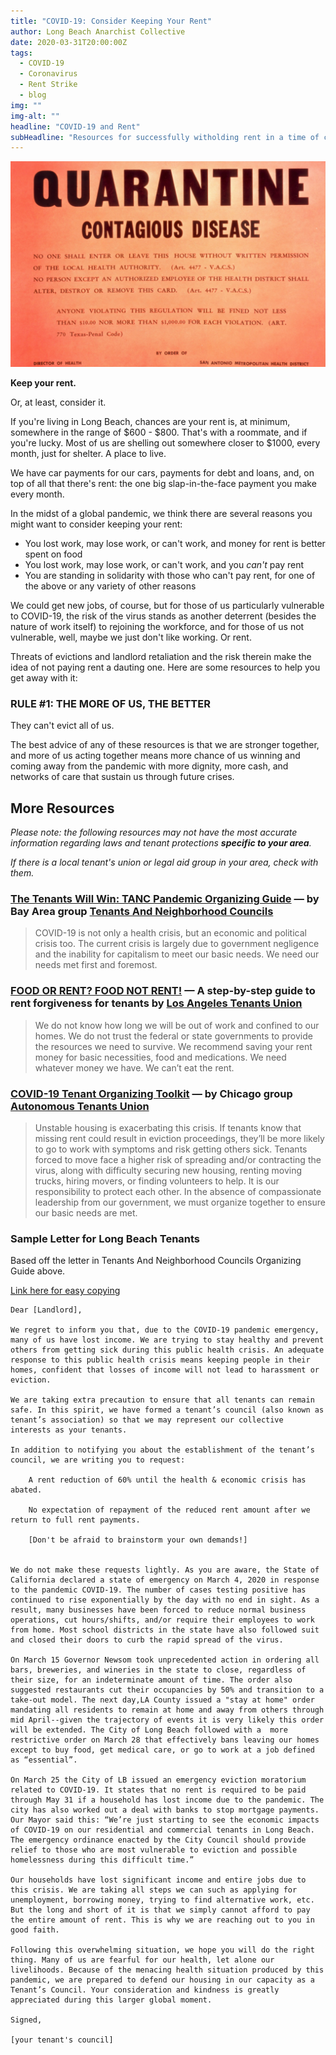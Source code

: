 ```yaml
---
title: "COVID-19: Consider Keeping Your Rent"
author: Long Beach Anarchist Collective
date: 2020-03-31T20:00:00Z
tags:
  - COVID-19
  - Coronavirus
  - Rent Strike
  - blog
img: ""
img-alt: ""
headline: "COVID-19 and Rent"
subHeadline: "Resources for successfully witholding rent in a time of crisis"
---
```


![""](./cdc-jRI67r_u-Jg-unsplash.jpg)

**Keep your rent.**

Or, at least, consider it.

If you're living in Long Beach, chances are your rent is, at minimum, somewhere in the range of $600 - $800. That's with a roommate, and if you're lucky. Most of us are shelling out somewhere closer to \$1000, every month, just for shelter. A place to live.

We have car payments for our cars, payments for debt and loans, and, on top of all that there's rent: the one big slap-in-the-face payment you make every month.

In the midst of a global pandemic, we think there are several reasons you might want to consider keeping your rent:

- You lost work, may lose work, or can't work, and money for rent is better spent on food
- You lost work, may lose work, or can't work, and you _can't_ pay rent
- You are standing in solidarity with those who can't pay rent, for one of the above or any variety of other reasons

We could get new jobs, of course, but for those of us particularly vulnerable to COVID-19, the risk of the virus stands as another deterrent (besides the nature of work itself) to rejoining the workforce, and for those of us not vulnerable, well, maybe we just don't like working. Or rent.

Threats of evictions and landlord retaliation and the risk therein make the idea of not paying rent a dauting one. Here are some resources to help you get away with it:

### RULE #1: THE MORE OF US, THE BETTER

They can't evict all of us.

The best advice of any of these resources is that we are stronger together, and more of us acting together means more chance of us winning and coming away from the pandemic with more dignity, more cash, and networks of care that sustain us through future crises.

## More Resources

_Please note: the following resources may not have the most accurate information regarding laws and tenant protections **specific to your area**._

_If there is a local tenant's union or legal aid group in your area, check with them._

### [The Tenants Will Win: TANC Pandemic Organizing Guide](https://docs.google.com/document/d/1osMMHmOn3nyhx3Or4HzKtRaeaRAyEDwnQRAtVDgt47c/edit) &mdash; by Bay Area group **[Tenants And Neighborhood Councils](https://baytanc.com/)**

> COVID-19 is not only a health crisis, but an economic and political crisis too. The current crisis is largely due to government negligence and the inability for capitalism to meet our basic needs. We need our needs met first and foremost.

### [FOOD OR RENT? FOOD NOT RENT!](https://docs.google.com/document/d/165eYVkW13yzrES7q5ZZaWVFSLFYqYnP2RBzhyQSRIWM/edit) &mdash; A step-by-step guide to rent forgiveness for tenants by **[Los Angeles Tenants Union](https://latenantsunion.org/en/)**

> We do not know how long we will be out of work and confined to our homes. We do not trust the federal or state governments to provide the resources we need to survive. We recommend saving your rent money for basic necessities, food and medications. We need whatever money we have. We can’t eat the rent.

### [COVID-19 Tenant Organizing Toolkit](https://docs.google.com/document/d/1sX0VYYXS0ygaQelcvfY2svhGE_z7Bv_rHHVwggNUfc9/edit) &mdash; by Chicago group **[Autonomous Tenants Union](https://twitter.com/AutonomousUnion)**

> Unstable housing is exacerbating this crisis. If tenants know that missing rent could result in eviction proceedings, they’ll be more likely to go to work with symptoms and risk getting others sick. Tenants forced to move face a higher risk of spreading and/or contracting the virus, along with difficulty securing new housing, renting moving trucks, hiring movers, or finding volunteers to help. It is our responsibility to protect each other. In the absence of compassionate leadership from our government, we must organize together to ensure our basic needs are met.

### Sample Letter for Long Beach Tenants

Based off the letter in Tenants And Neighborhood Councils Organizing Guide above.

[Link here for easy copying](https://privatebin.net/?e3ff2798f8de059f#8EemxhbWfL3FeeCin55av8cbXh4dGKHyq4Wgx1sAtEoo)

```
Dear [Landlord],

We regret to inform you that, due to the COVID-19 pandemic emergency, many of us have lost income. We are trying to stay healthy and prevent others from getting sick during this public health crisis. An adequate response to this public health crisis means keeping people in their homes, confident that losses of income will not lead to harassment or eviction.

We are taking extra precaution to ensure that all tenants can remain safe. In this spirit, we have formed a tenant’s council (also known as tenant’s association) so that we may represent our collective interests as your tenants.

In addition to notifying you about the establishment of the tenant’s council, we are writing you to request:

    A rent reduction of 60% until the health & economic crisis has abated.

    No expectation of repayment of the reduced rent amount after we return to full rent payments.

    [Don't be afraid to brainstorm your own demands!]


We do not make these requests lightly. As you are aware, the State of California declared a state of emergency on March 4, 2020 in response to the pandemic COVID-19. The number of cases testing positive has continued to rise exponentially by the day with no end in sight. As a result, many businesses have been forced to reduce normal business operations, cut hours/shifts, and/or require their employees to work from home. Most school districts in the state have also followed suit and closed their doors to curb the rapid spread of the virus.

On March 15 Governor Newsom took unprecedented action in ordering all bars, breweries, and wineries in the state to close, regardless of their size, for an indeterminate amount of time. The order also suggested restaurants cut their occupancies by 50% and transition to a take-out model. The next day,LA County issued a "stay at home" order mandating all residents to remain at home and away from others through mid April--given the trajectory of events it is very likely this order will be extended. The City of Long Beach followed with a  more restrictive order on March 28 that effectively bans leaving our homes except to buy food, get medical care, or go to work at a job defined as “essential”.

On March 25 the City of LB issued an emergency eviction moratorium related to COVID-19. It states that no rent is required to be paid through May 31 if a household has lost income due to the pandemic. The city has also worked out a deal with banks to stop mortgage payments. Our Mayor said this: “We’re just starting to see the economic impacts of COVID-19 on our residential and commercial tenants in Long Beach. The emergency ordinance enacted by the City Council should provide relief to those who are most vulnerable to eviction and possible homelessness during this difficult time.”

Our households have lost significant income and entire jobs due to this crisis. We are taking all steps we can such as applying for unemployment, borrowing money, trying to find alternative work, etc. But the long and short of it is that we simply cannot afford to pay the entire amount of rent. This is why we are reaching out to you in good faith.

Following this overwhelming situation, we hope you will do the right thing. Many of us are fearful for our health, let alone our livelihoods. Because of the menacing health situation produced by this pandemic, we are prepared to defend our housing in our capacity as a Tenant’s Council. Your consideration and kindness is greatly appreciated during this larger global moment.

Signed,

[your tenant's council]
```
